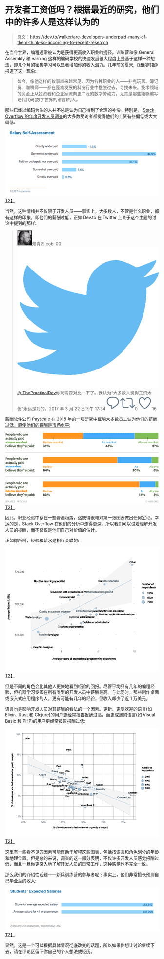# 开发者工资低吗？根据最近的研究，他们中的许多人是这样认为的

> 原文：<https://dev.to/walker/are-developers-underpaid-many-of-them-think-so-according-to-recent-research>

在当今世界，编程通常被认为是获得更高收入职业的捷径。训练营和像 General Assembly 和 earning 这样的编码学校的快速发展很大程度上是基于这样一种想法，即几个月的密集学习可以显著增加你的收入潜力。几年前的夏天,《纽约时报》报道了这一现象:

> 如今，像他这样的故事越来越常见，因为各种职业的人——扑克玩家、簿记员、咖啡师——都在蓬勃发展的科技行业中摆脱过去，寻找未来。技术领域的资金正从投资者和企业家流向更广泛的数字劳动力，尤其是那些能够编写现代代码(数字世界的语言)的人。

那些已经以编码为生的人并不总是认为自己得到了合理的补偿。特别是， [Stack Overflow 的年度开发人员调查](https://stackoverflow.com/insights/survey/2017#salary)的大多数受访者都觉得他们的工资有些偏低或大大偏低:

[![](img/8a13bdbaf11f73dc629845f1498f2614.png)T2】](https://res.cloudinary.com/practicaldev/image/fetch/s--EtV9ZHwL--/c_limit%2Cf_auto%2Cfl_progressive%2Cq_auto%2Cw_880/https://cl.ly/0E033p1E313c/Screen%2520Shot%25202017-04-11%2520at%252011.46.45%2520AM.png)

当然，这种情绪并不仅限于开发人员——事实上，大多数人，不管是什么职业，都有这样的印象，即他们的薪酬过低，正如 Dev.to 在 Twitter 上关于这个主题的讨论中提到的那样:

> ![](img/e01a41272c6f54bc697476f1914ef638.png)邓肯@ cobi 00![](img/4d9c44713c216584b3d48ff3455cbb68.png)[@ ThePracticalDev](https://twitter.com/ThePracticalDev)你就需要对比一下了。我认为“大多数人觉得工资太低”永远是对的。2017 年 3 月 22 日下午 17:34[![Twitter reply action](img/269095962147c28351274afdd5486a48.png)](https://twitter.com/intent/tweet?in_reply_to=844603236040523778)[![Twitter retweet action](img/771160ecf06ae3d4d7a7815c29c819c2.png)](https://twitter.com/intent/retweet?tweet_id=844603236040523778)0[![Twitter like action](img/c077611ab2a5e0b4cd0c826ee7ae1e48.png)](https://twitter.com/intent/like?tweet_id=844603236040523778)16

薪酬软件公司 Payscale 在 2015 年的一项研究中证明[大多数员工认为他们的薪酬过低，即使他们的薪酬是市场水平:](https://hbr.org/2015/10/most-people-have-no-idea-whether-theyre-paid-fairly)

[![](img/9f357cc1a872d4d4a0f662cbc84fcc79.png)T2】](https://res.cloudinary.com/practicaldev/image/fetch/s--nwGYdgDs--/c_limit%2Cf_auto%2Cfl_progressive%2Cq_auto%2Cw_880/https://hbr.org/resourcimg/article_assets/2016/03/F1512A_IWNA_TALKABOUTPAY-1024x468.png)

因此，职业经验中存在一些普遍趋势，这使得很难对第一张图表做出任何定论。幸运的是，Stack Overflow 在他们的分析中走得更深，所以我们可以试着理解开发人员的报酬，而不仅仅是他们自己对价值的估计。

正如你所料，经验和薪水是相互关联的:

[![](img/09448dfcfe04fecb8683a1cb78157c95.png)T2】](https://res.cloudinary.com/practicaldev/image/fetch/s--wB46UZdu--/c_limit%2Cf_auto%2Cfl_progressive%2Cq_auto%2Cw_880/https://cdn.sstatic.net/Research/Img/2017/SalaryAndExperienceByDeveloperType.svg%3Fv%3D067e77c92197)

但是不同的角色会比其他人更快地看到经验的回报。尽管平均只有几年的编程经验，但机器学习专家在所有类型的开发人员中薪酬最高。与此同时，那些制作桌面或嵌入式应用程序的人，更有可能有几年的经验，但收入却少了近 1 万美元。

语言也是影响开发人员对其薪酬的看法的一个因素。更新、更受欢迎的语言(如 Elixir、Rust 和 Clojure)的用户更经常报告报酬过高，而更成熟的语言(如 Visual Basic 和 PHP)的用户更经常报告报酬过低:

[![](img/3f7480b61a201f9adc556f20233421ac.png)T2】](https://res.cloudinary.com/practicaldev/image/fetch/s--WulpqyuK--/c_limit%2Cf_auto%2Cfl_progressive%2Cq_auto%2Cw_880/https://cdn.sstatic.net/Research/Img/2017/SalarySelfAssessmentByLanguage.svg%3Fv%3D0813065c47d6)

这里有一些看不见的因素可能有助于解释这些图表，包括按语言和角色划分的年龄和地理位置。但是总的来说，调查的这一部分表明，不仅许多开发人员感觉报酬过低，而且一旦你更深入地了解开发人员的日常工作，这种感觉也不完全一致。

那么我们的介绍性话题——新兵训练营的参与者呢？事实上，他们非常擅长预测自己毕业后的收入:

[![](img/8658cccefcfc0769ca1e60ec3a6a3d46.png)T2】](https://res.cloudinary.com/practicaldev/image/fetch/s--nPPxAPfl--/c_limit%2Cf_auto%2Cfl_progressive%2Cq_auto%2Cw_880/https://cl.ly/0C1C1S1A150n/Screen%2520Shot%25202017-04-11%2520at%252012.44.26%2520PM.png)

显然，这是一个可以根据具体情况彻底改变的话题，所以如果你想让讨论继续下去，请在评论区留下你自己的个人想法或经历。